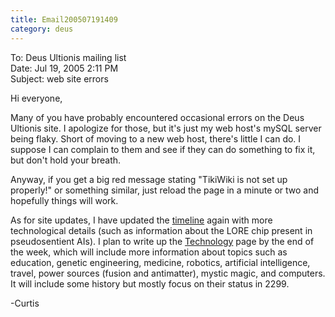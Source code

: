 ```yaml
---
title: Email200507191409
category: deus
---
```

To: Deus Ultionis mailing list
<br>Date: Jul 19, 2005 2:11 PM
<br>Subject: web site errors

Hi everyone,

Many of you have probably encountered occasional errors on the Deus
Ultionis site. I apologize for those, but it's just my web host's
mySQL server being flaky. Short of moving to a new web host, there's
little I can do. I suppose I can complain to them and see if they can
do something to fix it, but don't hold your breath.

Anyway, if you get a big red message stating &quot;TikiWiki is not set up
properly!&quot; or something similar, just reload the page in a minute or
two and hopefully things will work.

As for site updates, I have updated the [timeline](timeline) again with more
technological details (such as information about the LORE chip present
in pseudosentient AIs). I plan to write up the [Technology](technology) page by the
end of the week, which will include more information about topics such
as education, genetic engineering, medicine, robotics, artificial
intelligence, travel, power sources (fusion and antimatter), mystic
magic, and computers. It will include some history but mostly focus on
their status in 2299.

-Curtis
